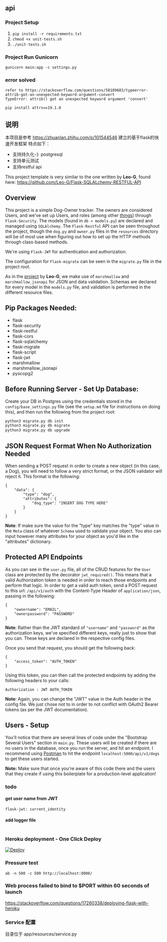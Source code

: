 ## api

### Project Setup

1. `pip install -r requirements.txt`
2. `chmod +x unit-tests.sh`
3. `./unit-tests.sh`

### Project Run Gunicorn
```
gunicorn main:app -c settings.py
```

### error solved
```
refer to https://stackoverflow.com/questions/58189683/typeerror-attrib-got-an-unexpected-keyword-argument-convert
TypeError: attrib() got an unexpected keyword argument 'convert'

pip install attrs==19.1.0
```

## 说明
本项目是参考 https://zhuanlan.zhihu.com/p/101544546 建立的基于flask的快速开发框架
特点如下：
* 支持持久化-》postgresql
* 支持单元测试
* 支持restful api

This project template is very similar to the one written by **Leo-G**, found here: https://github.com/Leo-G/Flask-SQLALchemy-RESTFUL-API

## Overview

This project is a simple Dog-Owner tracker. The owners are considered Users, and we've set up Users, and roles (among other [things](https://pythonhosted.org/Flask-Security/features.html)) through ```Flask-Security```. The models (found in ```db > models.py```) are declared and managed using ```SQLAlchemy```. The ```Flask-Restful``` API can be seen throughout the project, though the ```dog.py``` and ```owner.py``` files in the ```resources``` directory will be of most use when figuring out how to set up the HTTP methods through class-based methods.

We're using ```Flask-JWT``` for authentication and authorization.

The configuration for ```Flask-migrate``` can be seen in the ```migrate.py``` file in the project root.

As in the [project](https://github.com/Leo-G/Flask-SQLALchemy-RESTFUL-API) by **Leo-G**, we make use of ```marshmallow``` and ```marshmallow_jsonapi``` for JSON and data validation. Schemas are declared for every model in the ```models.py``` file, and validation is performed in the different resource files.

## Pip Packages Needed:

- flask
- flask-security
- flask-restful
- flask-cors
- flask-sqlalchemy
- flask-migrate
- flask-script
- flask-jwt
- marshmallow
- marshmallow_jsonapi
- pyscopg2

## Before Running Server - Set Up Database:

Create your DB in Postgres using the credentials stored in the ```config/base_settings.py``` file (see the ```setup.md``` file for instructions on doing this), and then run the following from the project root:

```bash
python3 migrate.py db init
python3 migrate.py db migrate
python3 migrate.py db upgrade
```

## JSON Request Format When No Authorization Needed

When sending a POST request in order to create a new object (in this case, a Dog), you will need to follow a very strict format, or the JSON validator will reject it. This format is the following:

```
{
    "data": {
        "type": "dog",
        "attributes": {
            "dog_type": "INSERT DOG TYPE HERE"
        }
    }
}
```

**Note**: If make sure the value for the "type" key matches the "type" value in the ```Meta``` class of whatever ```Schema``` used to validate your object. You also can input however many attributes for your object as you'd like in the "attributes" dictionary.

## Protected API Endpoints

As you can see in  the ```user.py``` file, all of the CRUD features for the ```User``` class are protected by the decorator ```jwt_required()```. This means that a valid Authorization token is needed in order to reach those endpoints and perform that logic. In order to get a valid auth token, send a POST request to this url: ```/api/v1/auth``` with the Content-Type Header of ```application/json```, passing in the following:

```
{
    "ownername": "EMAIL",
    "ownerpassword": "PASSWORD"
}
```

**Note**: Rather than the JWT standard of ```"username"``` and ```"password"``` as the authorization keys, we've specified different keys, really just to show that you can. These keys are declared in the respective config files.

Once you send that request, you should get the following back:

```
{
    "access_token": "AUTH_TOKEN"
}
```

Using this token, you can then call the protected endpoints by adding the following headers to your calls:

```
Authorization : JWT AUTH_TOKEN
```

**Note**: Again, you can change the "JWT" value in the Auth header in the config file. We just chose not to in order to not conflict with OAuth2 Bearer tokens (as per the JWT documentation).

## Users - Setup

You'll notice that there are several lines of code under the "Bootstrap Several Users" section in ```main.py```. These users will be created if there are no users in the database, once you run the server, and hit an endpoint. I recommend using [Postman](https://www.getpostman.com/) to hit the endpoint ```localhost:5000/api/v1/dogs``` to get these users started.

**Note:** Make sure that once you're aware of this code there and the users that they create if using this boilerplate for a production-level application!


### todo
#### get user name from JWT
```
flask-jwt: current_identity
```

#### add logger file 
```
```
### Heroku deployment - One Click Deploy

[![Deploy](https://www.herokucdn.com/deploy/button.svg)](https://heroku.com/deploy?template=https://github.com/minikiller/flask-feme)

### Pressure test
```
ab -n 500 -c 500 http://localhost:8000/
```

### Web process failed to bind to $PORT within 60 seconds of launch

https://stackoverflow.com/questions/17260338/deploying-flask-with-heroku

### Service 配置
目录位于 app/resources/service.py